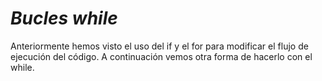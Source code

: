 # **_Bucles while_**

Anteriormente hemos visto el uso del if y el for para modificar el flujo de ejecución del código. 
A continuación vemos otra forma de hacerlo con el while.
